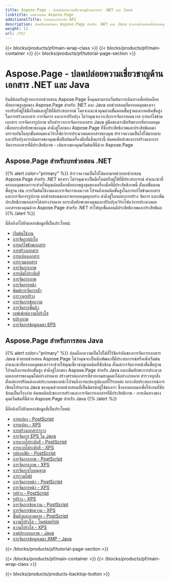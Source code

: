 ```yaml
---
title: Aspose.Page - ปลดปล่อยความเชี่ยวชาญด้านเอกสาร .NET และ Java
linktitle: บทช่วยสอน Aspose.Page
additionalTitle: กำหนดการอ้างอิง API
description: ปลดล็อกพลังของ Aspose.Page สำหรับ .NET และ Java ด้วยบทช่วยสอนที่ครอบคลุม สร้าง จัดการ และเพิ่มประสิทธิภาพเอกสารหลักได้อย่างง่ายดาย
weight: 11
url: /th/
---
```


{{< blocks/products/pf/main-wrap-class >}}
{{< blocks/products/pf/main-container >}}
{{< blocks/products/pf/tutorial-page-section >}}

# Aspose.Page - ปลดปล่อยความเชี่ยวชาญด้านเอกสาร .NET และ Java


ยินดีต้อนรับสู่รายการบทช่วยสอน Aspose.Page ซึ่งคุณสามารถเริ่มต้นการเดินทางเพื่อปลดล็อกศักยภาพสูงสุดของ Aspose.Page สำหรับ .NET และ Java บทช่วยสอนที่ครอบคลุมของเรารองรับทั้งผู้ใช้มือใหม่และผู้ใช้ที่มีประสบการณ์ โดยจะแนะนำคุณผ่านขั้นตอนพื้นฐานและเทคนิคขั้นสูงในการสร้างเอกสาร การจัดการ และการปรับปรุง ไม่ว่าคุณจะเจาะลึกการจัดการแคนวาส การแก้ไขข้ามเอกสาร การจัดการรูปภาพ หรือสำรวจการจัดการเอกสาร Java คู่มือของเรามีทรัพยากรที่ครอบคลุมเพื่อยกระดับทักษะของคุณ ดำดิ่งสู่โลกของ Aspose.Page ที่ซึ่งประสิทธิภาพและประสิทธิผลมาบรรจบกันในทุกขั้นตอนของเวิร์กโฟลว์การประมวลผลเอกสารของคุณ สำรวจความเป็นไปได้มากมายและปรับปรุงการเดินทางของคุณเพื่อฝึกฝนเครื่องมือที่แข็งแกร่งนี้ ค้นพบศิลปะของการสร้างและการจัดการเอกสารที่มีประสิทธิภาพ - เส้นทางของคุณเริ่มต้นที่นี่ด้วย Aspose.Page

## Aspose.Page สำหรับบทช่วยสอน .NET
{{% alert color="primary" %}}
สำรวจความเป็นไปได้มากมายด้วยบทช่วยสอน Aspose.Page สำหรับ .NET ของเรา ไม่ว่าคุณจะเป็นมือใหม่หรือผู้ใช้ที่มีประสบการณ์ คำแนะนำที่ครอบคลุมของเราจะช่วยให้คุณปลดล็อกศักยภาพสูงสุดของเครื่องมือที่มีประสิทธิภาพนี้ ตั้งแต่ขั้นตอนพื้นฐาน เช่น การเริ่มต้นใช้งานและการจัดการแคนวาส ไปจนถึงเทคนิคขั้นสูงในการแก้ไขข้ามเอกสารและการจัดการรูปภาพ บทช่วยสอนของเราครอบคลุมทุกอย่าง ดำดิ่งสู่โลกแห่งการสร้าง จัดการ และเพิ่มประสิทธิภาพเอกสารได้อย่างง่ายดาย ยกระดับทักษะของคุณและปรับปรุงเวิร์กโฟลว์การประมวลผลเอกสารของคุณด้วย Aspose.Page สำหรับ .NET ทำให้ทุกขั้นตอนมีประสิทธิภาพและประสิทธิผล
{{% /alert %}}

นี่คือลิงก์ไปยังแหล่งข้อมูลที่เป็นประโยชน์:
 
- [เริ่มต้นใช้งาน](./net/getting-started/)
- [การจัดการผ้าใบ](./net/canvas-manipulation/)
- [การแก้ไขข้ามเอกสาร](./net/cross-document-editing/)
- [การสร้างเอกสาร](./net/document-creation/)
- [การแปลงเอกสาร](./net/document-conversion/)
- [การรวมเอกสาร](./net/document-merging/)
- [การจัดการภาพ](./net/image-manipulation/)
- [การเติมไล่ระดับสี](./net/gradient-fills/)
- [การจัดการภาพ](./net/image-management/)
- [การจัดการหน้า](./net/page-manipulation/)
- [พิมพ์การจัดการตั๋ว](./net/print-ticket-management/)
- [การวาดรูปร่าง](./net/drawing-shapes/)
- [การจัดการข้อความ](./net/text-manipulation/)
- [การจัดการพื้นผิว](./net/texture-handling/)
- [เอฟเฟกต์ความโปร่งใส](./net/transparency-effects/)
- [แปรงภาพ](./net/visual-brushes/)
- [การจัดการข้อมูลเมตา EPS](./net/eps-metadata-management/)



## Aspose.Page สำหรับการสอน Java
{{% alert color="primary" %}}
ปลดล็อกความเป็นไปได้ที่ไร้ขีดจำกัดของการจัดการเอกสาร Java ด้วยบทช่วยสอน Aspose.Page ไม่ว่าคุณจะเป็นนักพัฒนาที่มีประสบการณ์หรือเพิ่งเริ่มต้น คำแนะนำที่ครอบคลุมของเราจะช่วยให้คุณเชี่ยวชาญเทคนิคที่ซับซ้อน ตั้งแต่การจัดการหน้าขั้นพื้นฐานไปจนถึงการแปลงขั้นสูง ดำดิ่งสู่โลกของ Aspose.Page สำหรับ Java และเพิ่มทักษะการประมวลผลเอกสารของคุณได้อย่างง่ายดาย สร้างสรรค์เอกสารที่สวยงามสะดุดตาได้อย่างง่ายดาย สำรวจทุกสิ่งตั้งแต่การปรับแต่งองค์ประกอบของหน้าไปจนถึงการแปลงรูปแบบที่ไร้รอยต่อ ยกระดับประสบการณ์การเขียนโปรแกรม Java ของคุณด้วยบทช่วยสอนที่เป็นมิตรต่อผู้ใช้ของเรา ซึ่งออกแบบมาเพื่อให้งานที่ซับซ้อนเป็นเรื่องง่าย ค้นพบศิลปะของการสร้างและการจัดการเอกสารที่มีประสิทธิภาพ - การเดินทางของคุณเริ่มต้นที่นี่ด้วย Aspose.Page สำหรับ Java
{{% /alert %}}

นี่คือลิงก์ไปยังแหล่งข้อมูลที่เป็นประโยชน์:

- [การแปลง - PostScript](./java/postscript-conversion/)
- [การแปลง - XPS](./java/xps-conversion/)
- [การสร้างเอกสารจาวา](./java/document-creation/)
- [การจัดการ EPS ใน Java](./java/manipulation-eps/)
- [การบวกไล่ระดับสี - PostScript](./java/postscript-gradient-addition/)
- [การบวกไล่ระดับสี - XPS](./java/xps-gradient-addition/)
- [รูปแบบฟัก - PostScript](./java/postscript-hatch-patterns/)
- [การจัดการภาพ - PostScript](./java/postscript-image-manipulation/)
- [การจัดการภาพ - XPS](./java/xps-image-manipulation/)
- [การจัดการใบอนุญาต](./java/license-management/)
- [การรวมไฟล์](./java/file-merging/)
- [การจัดการหน้า - PostScript](./java/postscript-page-manipulation/)
- [การจัดการหน้า - XPS](./java/xps-page-manipulation/)
- [รูปร่าง - PostScript](./java/postscript-shapes/)
- [รูปร่าง - XPS](./java/xps-shapes/)
- [การจัดการข้อความ - PostScript](./java/postscript-text-manipulation/)
- [การจัดการข้อความ - XPS](./java/xps-text-manipulation/)
- [พื้นผิวและลวดลาย - PostScript](./java/postscript-texture-patterns/)
- [ความโปร่งใส - โพสต์สคริปต์](./java/postscript-transparency/)
- [ความโปร่งใส - XPS](./java/xps-transparency/)
- [องค์ประกอบภาพ - Java](./java/visual-elements/)
- [การจัดการข้อมูลเมตา XMP - Java](./java/xmp-metadata-manipulation/)


{{< /blocks/products/pf/tutorial-page-section >}}

{{< /blocks/products/pf/main-container >}}
{{< /blocks/products/pf/main-wrap-class >}}

{{< blocks/products/products-backtop-button >}}
